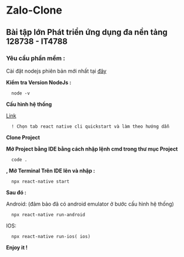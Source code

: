 # Zalo-Clone

## Bài tập lớn Phát triển ứng dụng đa nền tảng  128738 - IT4788

  ### Yêu cầu phần mềm :
  
  Cài đặt nodejs phiên bản mới nhất tại [đây](https://nodejs.org/en/download/)

  **Kiểm tra Version NodeJs :**
  
      node -v
  
  **Cấu hình hệ thống**
  
   [Link](https://reactnative.dev/docs/environment-setup)
      
      ! Chọn tab react native cli quickstart và làm theo hướng dẫn

**Clone Project**

**Mở Project bằng IDE bằng cách nhập lệnh cmd trong thư mục Project**

      code .
      
**, Mở Terminal Trên IDE lên và nhập :**

      npx react-native start
  
**Sau đó :**

 Android: (đảm bảo đã có android emulator ở bước cấu hình hệ thống)
 
      npx react-native run-android
      
 IOS:
      
      npx react-native run-ios( ios)
  


**Enjoy it !**
